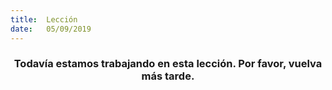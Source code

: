 ```yaml
---
title:  Lección
date:   05/09/2019
---
```


### <center>Todavía estamos trabajando en esta lección. Por favor, vuelva más tarde.</center>